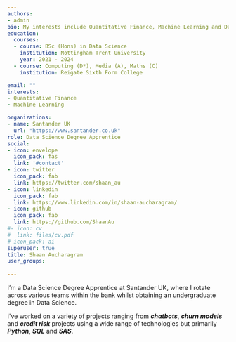 ```yaml
---
authors:
- admin
bio: My interests include Quantitative Finance, Machine Learning and Data Viz.
education:
  courses:
  - course: BSc (Hons) in Data Science 
    institution: Nottingham Trent University
    year: 2021 - 2024
  - course: Computing (D*), Media (A), Maths (C)
    institution: Reigate Sixth Form College

email: ""
interests:
- Quantitative Finance
- Machine Learning

organizations:
- name: Santander UK
  url: "https://www.santander.co.uk"
role: Data Science Degree Apprentice
social:
- icon: envelope
  icon_pack: fas
  link: '#contact'
- icon: twitter
  icon_pack: fab
  link: https://twitter.com/shaan_au
- icon: linkedin
  icon_pack: fab
  link: https://www.linkedin.com/in/shaan-aucharagram/
- icon: github
  icon_pack: fab
  link: https://github.com/ShaanAu
#- icon: cv
#  link: files/cv.pdf
# icon_pack: ai
superuser: true
title: Shaan Aucharagram
user_groups:
  
---
```

I’m a Data Science Degree Apprentice at Santander UK, where I rotate across various teams within the bank whilst obtaining an undergraduate degree in Data Science. 

I've worked on a variety of projects ranging from ***chatbots***, ***churn models*** and ***credit risk*** projects using a wide range of technologies but primarily ***Python***, ***SQL*** and ***SAS***.














